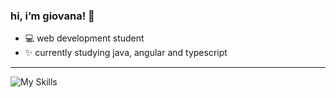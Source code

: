 
### hi, i’m giovana! 🌈

- 💻 web development student
- ✨ currently studying java, angular and typescript

<hr>

![My Skills](https://skillicons.dev/icons?i=py,java,spring,js,react,angular,mysql,aws,docker,git)



